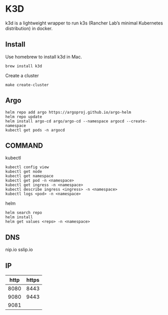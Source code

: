 # K3D

k3d is a lightweight wrapper to run k3s (Rancher Lab’s minimal Kubernetes distribution) in docker.

## Install

Use homebrew to install k3d in Mac.

```
brew install k3d
```

Create a cluster

```
make create-cluster
```

## Argo

```
helm repo add argo https://argoproj.github.io/argo-helm
helm repo update
helm install argo-cd argo/argo-cd --namespace argocd --create-namespace
kubectl get pods -n argocd
```

## COMMAND

kubectl

```
kubectl config view
kubectl get node
kubectl get namespace
kubectl get pod -n <namespace>
kubectl get ingress -n <namespace>
kubectl describe ingress <ingress> -n <namespace>
kubectl logs <pod> -n <namespace>
```

helm

```
helm search repo
helm install
helm get values <repo> -n <namespace>
```

## DNS

nip.io
sslip.io

## IP

| http | https |
| ---- | ----- |
| 8080 | 8443  |
| 9080 | 9443  |
| 9081 |       |
